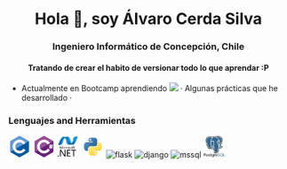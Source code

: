 <h1 align="center">Hola 👋, soy Álvaro Cerda Silva</h1>
<h3 align="center">Ingeniero Informático de Concepción, Chile</h3>

<h4 align="center">Tratando de crear el habito de versionar todo lo que aprendar :P</h4>

* Actualmente en Bootcamp aprendiendo <img src="https://user-images.githubusercontent.com/73254069/235308806-c52a097d-6fd6-4e95-97a0-89ef4099d8c0.png" height="24"/>
  · Algunas prácticas que he desarrollado
    ·

<h3 align="left">Lenguajes and Herramientas</h3>
<p align="left">
  <img alt="c" height="40" src="https://raw.githubusercontent.com/devicons/devicon/master/icons/c/c-original.svg" width="40"/>
  <img alt="csharp" height="40" src="https://raw.githubusercontent.com/devicons/devicon/master/icons/csharp/csharp-original.svg" width="40"/>
  <img alt="dotnet" height="40" src="https://raw.githubusercontent.com/devicons/devicon/master/icons/dot-net/dot-net-original-wordmark.svg" width="40"/>
  <img alt="python" height="40" src="https://raw.githubusercontent.com/devicons/devicon/master/icons/python/python-original.svg" width="40"/>
  <img alt="flask" height="40" src="https://www.vectorlogo.zone/logos/pocoo_flask/pocoo_flask-icon.svg" width="40"/>
  <img alt="django" height="40" src="https://cdn.worldvectorlogo.com/logos/django.svg" width="40"/>
  <img alt="mssql" height="40" src="https://www.svgrepo.com/show/303229/microsoft-sql-server-logo.svg" width="40"/>
  <img alt="postgresql" height="40" src="https://raw.githubusercontent.com/devicons/devicon/master/icons/postgresql/postgresql-original-wordmark.svg" width="40"/>
</p>
<!--
**ZrkllT/ZrkllT** is a ✨ _special_ ✨ repository because its `README.md` (this file) appears on your GitHub profile.

Here are some ideas to get you started:

- 🔭 I’m currently working on ...
- 🌱 I’m currently learning ...
- 👯 I’m looking to collaborate on ...
- 🤔 I’m looking for help with ...
- 💬 Ask me about ...
- 📫 How to reach me: ...

- 😄 Pronouns: ...
- ⚡ Fun fact: ...
-->
